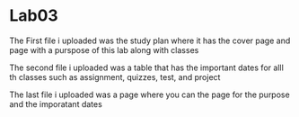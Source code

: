 # Lab03


The First file i uploaded was the study plan where it has the cover page and page with a purspose of this lab along with classes

The second file i uploaded was a table that has the important dates for alll th classes such as assignment, quizzes, test, and project

The last file i uploaded was a page where you can the page for the purpose and the imporatant dates

